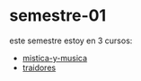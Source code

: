 # semestre-01

este semestre estoy en 3 cursos:

- [mistica-y-musica](./mistica-y-musica/)
- [traidores](./traidores/)

